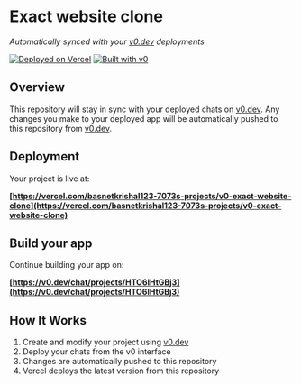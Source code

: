 # Exact website clone

*Automatically synced with your [v0.dev](https://v0.dev) deployments*

[![Deployed on Vercel](https://img.shields.io/badge/Deployed%20on-Vercel-black?style=for-the-badge&logo=vercel)](https://vercel.com/basnetkrishal123-7073s-projects/v0-exact-website-clone)
[![Built with v0](https://img.shields.io/badge/Built%20with-v0.dev-black?style=for-the-badge)](https://v0.dev/chat/projects/HTO6lHtGBj3)

## Overview

This repository will stay in sync with your deployed chats on [v0.dev](https://v0.dev).
Any changes you make to your deployed app will be automatically pushed to this repository from [v0.dev](https://v0.dev).

## Deployment

Your project is live at:

**[https://vercel.com/basnetkrishal123-7073s-projects/v0-exact-website-clone](https://vercel.com/basnetkrishal123-7073s-projects/v0-exact-website-clone)**

## Build your app

Continue building your app on:

**[https://v0.dev/chat/projects/HTO6lHtGBj3](https://v0.dev/chat/projects/HTO6lHtGBj3)**

## How It Works

1. Create and modify your project using [v0.dev](https://v0.dev)
2. Deploy your chats from the v0 interface
3. Changes are automatically pushed to this repository
4. Vercel deploys the latest version from this repository
